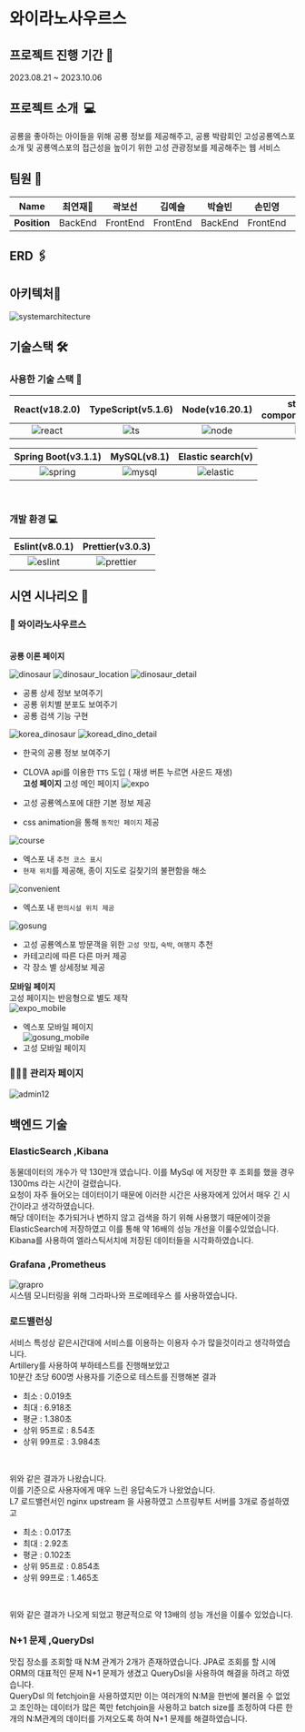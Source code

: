 # 와이라노사우르스

## 프로젝트 진행 기간 📅

2023.08.21 ~ 2023.10.06

## 프로젝트 소개  :computer:

공룡을 좋아하는 아이들을 위해 공룡 정보를 제공해주고, 공룡 박람회인 고성공룡엑스포 소개 및 공룡엑스포의 접근성을 높이기 위한 고성 관광정보를 제공해주는 웹 서비스

## 팀원 👥

|   **Name**   | 최연재👑 |  곽보선  |  김예슬  | 박슬빈  |  손민영  |  신종혁  |
| :----------: | :------: | :------: | :------: | :-----: | :------: | :------: |
| **Position** | BackEnd  | FrontEnd | FrontEnd | BackEnd | FrontEnd | FrontEnd |

## ERD 🖇️

## 아키텍처🧱

![systemarchitecture](/images/readme/systemarchitecture.png)

## 기술스택 🛠️

### 사용한 기술 스택 🔨

| React(v18.2.0) | TypeScript(v5.1.6) | Node(v16.20.1) | styled-component(v6.0.8) |          zustand(v4.4.1)           |
| :------------: | :----------------: | :------------: | :----------------------: | :--------------------------------: |
|    ![react]    |       ![ts]        |    ![node]     |          ![sc]           | ![zustand](/images/stack/bear.jpg) |

| Spring Boot(v3.1.1) | MySQL(v8.1) | Elastic search(v) |
| :-----------------: | :---------: | :---------------: |
|      ![spring]      |  ![mysql]   |    ![elastic]     |

<br />

### 개발 환경 💻

| Eslint(v8.0.1) | Prettier(v3.0.3) |
| :------------: | :--------------: |
|   ![eslint]    |   ![prettier]    |

[react]: /images/stack/react.svg
[node]: /images/stack/node.svg
[ts]: /images/stack/typescript.svg
[eslint]: /images/stack/eslint.svg
[prettier]: /images/stack/prettier-color.svg
[sc]: /images/stack/styledcomponents-color.svg
[spring]: /images/stack/springboot-color.svg
[mysql]: /images/stack/mysql-color.svg
[elastic]: /images/stack/elasticsearch-color.svg

## 시연 시나리오 📑

### 🦕 와이라노사우르스

<br />
<b>공룡 이론 페이지</b>

![dinosaur](/uploads/eafa3a35f20ce5871ae103ce84573fea/dinosaur.png)
![dinosaur_location](/uploads/4128278207343754338b5f0a0f3ddd0d/dinosaur_location.png)
![dinosaur_detail](/uploads/46c9bedda571f82be813fbaef56460c3/dinosaur_detail.png)

- 공룡 상세 정보 보여주기
- 공룡 위치별 분포도 보여주기
- 공룡 검색 기능 구현

![korea_dinosaur](/uploads/356c7032c90b70c63ad9a821e95eb0d5/korea_dinosaur.png)
![koread_dino_detail](/uploads/d04cb981784802083d32e7b199090a95/koread_dino_detail.png)

- 한국의 공룡 정보 보여주기
- CLOVA api를 이용한 `TTS` 도입 ( 재생 버튼 누르면 사운드 재생)
  <br />
  <b>고성 페이지</b>
  고성 메인 페이지
  ![expo](/images/readme/expo.png)

- 고성 공룡엑스포에 대한 기본 정보 제공
- css animation을 통해 `동적인 페이지` 제공

![course](/images/readme/course.png)

- 엑스포 내 `추천 코스 표시`
- `현재 위치`를 제공해, 종이 지도로 길찾기의 불편함을 해소

![convenient](/images/readme/convenient.png)

- 엑스포 내 `편의시설 위치 제공`

![gosung](/images/readme/gosung.png)

- 고성 공룡엑스포 방문객을 위한 `고성 맛집`, `숙박`, `여행지` 추천
- 카테고리에 따른 다른 마커 제공
- 각 장소 별 상세정보 제공

<b>모바일 페이지</b>
<br />
고성 페이지는 반응형으로 별도 제작
<br />
![expo_mobile](/images/readme/expo_mobile.png)
<br />

- 엑스포 모바일 페이지
  <br />
  ![gosung_mobile](/images/readme/gosung_mobile.png)
  <br />
- 고성 모바일 페이지

### 👨🏻‍💼 관리자 페이지

![admin12]

## 백엔드 기술

### ElasticSearch ,Kibana

동물데이터의 개수가 약 130만개 였습니다. 이를 MySql 에 저장한 후 조회를 했을 경우 1300ms 라는 시간이 걸렸습니다.
<br>
요청이 자주 들어오는 데이터이기 때문에 이러한 시간은 사용자에게 있어서 매우 긴 시간이라고 생각하였습니다.
<br>
해당 데이터눈 추가되거나 변하지 않고 검색을 하기 위해 사용했기 때문에이것을 ElasticSearch에 저장하였고 이를 통해 약 16배의 성능 개선을 이룰수있었습니다.
<br>
Kibana를 사용하여 엘라스틱서치에 저장된 데이터들을 시각화하였습니다.

### Grafana ,Prometheus

![grapro]
<br>
시스템 모니터링을 위해 그라파나와 프로메테우스 를 사용하였습니다.

### 로드밸런싱

서비스 특성상 같은시간대에 서비스를 이용하는 이용자 수가 많을것이라고 생각하였습니다.
<br>
Artillery를 사용하여 부하테스트를 진행해보았고
<br>
10분간 초당 600명 사용자를 기준으로 테스트를 진행해본 결과

- 최소 : 0.019초
- 최대 : 6.918초
- 평균 : 1.380초
- 상위 95프로 : 8.54초
- 상위 99프로 : 3.984초

<br>

위와 같은 결과가 나왔습니다.
<br>
이를 기준으로 사용자에게 매우 느린 응답속도가 나왔었습니다.
<br>
L7 로드밸런서인 nginx upstream 을 사용하였고 스프링부트 서버를 3개로 증설하였고

- 최소 : 0.017초
- 최대 : 2.92초
- 평균 : 0.102초
- 상위 95프로 : 0.854초
- 상위 99프로 : 1.465초

<br>

위와 같은 결과가 나오게 되었고 평균적으로 약 13배의 성능 개선을 이룰수 있었습니다.

### N+1 문제 ,QueryDsl

맛집 장소를 조회할 때 N:M 관계가 2개가 존재하였습니다.
JPA로 조회를 할 시에 ORM의 대표적인 문제 N+1 문제가 생겼고 QueryDsl을 사용하여 해결을 하려고 하였습니다.
<br>
QueryDsl 의 fetchjoin을 사용하였지만 이는 여러개의 N:M을 한번에 불러올 수 없었고 조인하는 데이터가 많은 쪽만 fetchjoin을 사용하고 batch size를 조정하여 다른 한개의 N:M관계의 데이터를 가져오도록 하여 N+1 문제를 해결하였습니다.

[grapro]: /images/readme/grapro.png
[admin12]: /images/readme/admin.png
